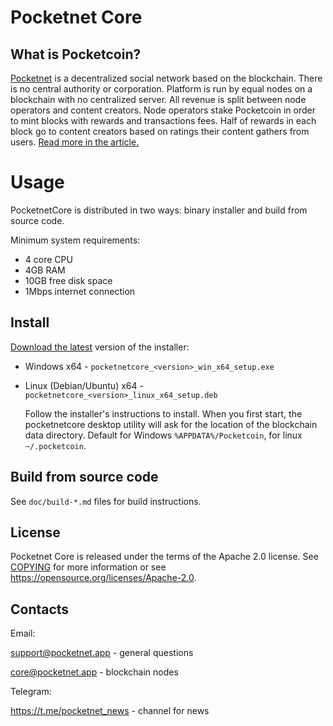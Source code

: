 Pocketnet Core
=====================================

What is Pocketcoin?
----------------

[Pocketnet](https://pocketnet.app/about) is a decentralized social network based on the blockchain.
There is no central authority or corporation. Platform is run by equal
nodes on a blockchain with no centralized server. All revenue is split
between node operators and content creators. Node operators stake Pocketcoin
in order to mint blocks with rewards and transactions fees. Half of rewards
in each block go to content creators based on ratings their content gathers
from users. [Read more in the article.](https://pocketnet.app/docs/Pocketnet%20Whitepaper%20Draft%20v2.pdf)

Usage
=====
PocketnetCore is distributed in two ways: binary installer and build from source code.

Minimum system requirements:
- 4 core CPU
- 4GB RAM
- 10GB free disk space
- 1Mbps internet connection

Install
---
[Download the latest](https://github.com/pocketnetteam/pocketnet.core/releases/latest) version of the installer:
- Windows x64 - `pocketnetcore_<version>_win_x64_setup.exe`
- Linux (Debian/Ubuntu) x64 - `pocketnetcore_<version>_linux_x64_setup.deb`
  
  Follow the installer's instructions to install. When you first start, the pocketnetcore desktop utility will ask for the location of the blockchain data directory. Default for Windows `%APPDATA%/Pocketcoin`, for linux `~/.pocketcoin`.

Build from source code
---
See `doc/build-*.md` files for build instructions.

License
-------

Pocketnet Core is released under the terms of the Apache 2.0 license. See [COPYING](COPYING) for more
information or see https://opensource.org/licenses/Apache-2.0.

Contacts
-------

Email:

support@pocketnet.app - general questions

core@pocketnet.app - blockchain nodes

Telegram:

https://t.me/pocketnet_news - channel for news
